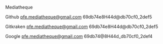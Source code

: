 Mediatheque

Github
pfe.mediatheque@gmail.com
69db74e8H44d@db70cf0_2def5

Gitkraken
pfe.mediatheque@gmail.com
69db74e8H44d@db70cf0_2def5

Google
pfe.mediatheque@gmail.com
69db74@8H44d_db70cf0_2def4
